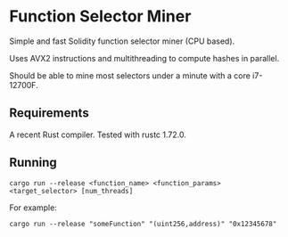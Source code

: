 # Function Selector Miner

Simple and fast Solidity function selector miner (CPU based).

Uses AVX2 instructions and multithreading to compute hashes in parallel.

Should be able to mine most selectors under a minute with a core i7-12700F.

## Requirements

A recent Rust compiler. Tested with rustc 1.72.0.

## Running

```
cargo run --release <function_name> <function_params> <target_selector> [num_threads]
```

For example:

```
cargo run --release "someFunction" "(uint256,address)" "0x12345678"
```